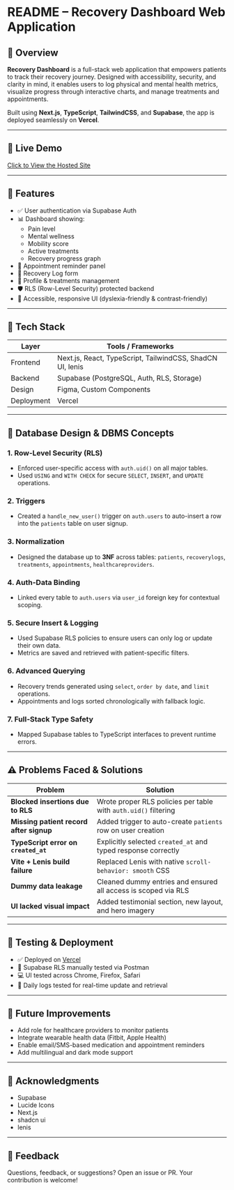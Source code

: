 # README – Recovery Dashboard Web Application

## 🧠 Overview
**Recovery Dashboard** is a full-stack web application that empowers patients to track their recovery journey. Designed with accessibility, security, and clarity in mind, it enables users to log physical and mental health metrics, visualize progress through interactive charts, and manage treatments and appointments.

Built using **Next.js**, **TypeScript**, **TailwindCSS**, and **Supabase**, the app is deployed seamlessly on **Vercel**.

---

## 🚀 Live Demo
[Click to View the Hosted Site](https://health-track-rust.vercel.app/)

---

## 📅 Features

- ✅ User authentication via Supabase Auth
- 📊 Dashboard showing:
  - Pain level
  - Mental wellness
  - Mobility score
  - Active treatments
  - Recovery progress graph
- 📆 Appointment reminder panel
- 📂 Recovery Log form
- 🧬 Profile & treatments management
- 🛡️ RLS (Row-Level Security) protected backend
- 🌙 Accessible, responsive UI (dyslexia-friendly & contrast-friendly)

---

## 🧰 Tech Stack

| Layer     | Tools / Frameworks                                  |
|-----------|------------------------------------------------------|
| Frontend  | Next.js, React, TypeScript, TailwindCSS, ShadCN UI, lenis |
| Backend   | Supabase (PostgreSQL, Auth, RLS, Storage)           |
| Design    | Figma, Custom Components                            |
| Deployment| Vercel                                               |

---

## 🧱 Database Design & DBMS Concepts

### 1. Row-Level Security (RLS)
- Enforced user-specific access with `auth.uid()` on all major tables.
- Used `USING` and `WITH CHECK` for secure `SELECT`, `INSERT`, and `UPDATE` operations.

### 2. Triggers
- Created a `handle_new_user()` trigger on `auth.users` to auto-insert a row into the `patients` table on user signup.

### 3. Normalization
- Designed the database up to **3NF** across tables: `patients`, `recoverylogs`, `treatments`, `appointments`, `healthcareproviders`.

### 4. Auth-Data Binding
- Linked every table to `auth.users` via `user_id` foreign key for contextual scoping.

### 5. Secure Insert & Logging
- Used Supabase RLS policies to ensure users can only log or update their own data.
- Metrics are saved and retrieved with patient-specific filters.

### 6. Advanced Querying
- Recovery trends generated using `select`, `order by date`, and `limit` operations.
- Appointments and logs sorted chronologically with fallback logic.

### 7. Full-Stack Type Safety
- Mapped Supabase tables to TypeScript interfaces to prevent runtime errors.

---

## ⚠️ Problems Faced & Solutions

| Problem | Solution |
|--------|----------|
| **Blocked insertions due to RLS** | Wrote proper RLS policies per table with `auth.uid()` filtering |
| **Missing patient record after signup** | Added trigger to auto-create `patients` row on user creation |
| **TypeScript error on `created_at`** | Explicitly selected `created_at` and typed response correctly |
| **Vite + Lenis build failure** | Replaced Lenis with native `scroll-behavior: smooth` CSS |
| **Dummy data leakage** | Cleaned dummy entries and ensured all access is scoped via RLS |
| **UI lacked visual impact** | Added testimonial section, new layout, and hero imagery |

---

## 🧪 Testing & Deployment

- ✅ Deployed on [Vercel](https://vercel.com)
- 🔐 Supabase RLS manually tested via Postman
- 💻 UI tested across Chrome, Firefox, Safari
- 🧪 Daily logs tested for real-time update and retrieval

---

## 🚀 Future Improvements

- Add role for healthcare providers to monitor patients
- Integrate wearable health data (Fitbit, Apple Health)
- Enable email/SMS-based medication and appointment reminders
- Add multilingual and dark mode support

---
## 🙌 Acknowledgments

- Supabase
- Lucide Icons
- Next.js
- shadcn ui
- lenis

---

## 💬 Feedback
Questions, feedback, or suggestions? Open an issue or PR. Your contribution is welcome!

